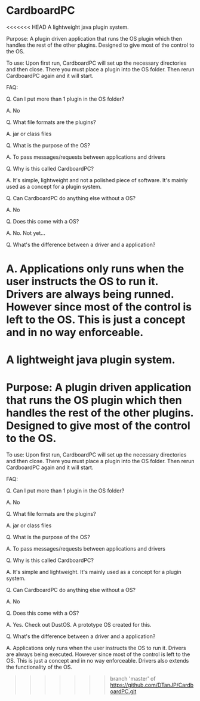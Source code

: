 # CardboardPC
<<<<<<< HEAD
A lightweight java plugin system.

Purpose:
A plugin driven application that runs the OS plugin which then handles the rest of the other plugins. Designed to give most of the control to the OS.

To use:
Upon first run, CardboardPC will set up the necessary directories and then close.
There you must place a plugin into the OS folder.
Then rerun CardboardPC again and it will start.


FAQ:

Q. Can I put more than 1 plugin in the OS folder?

A. No

Q. What file formats are the plugins?

A. jar or class files

Q. What is the purpose of the OS?

A. To pass messages/requests between applications and drivers

Q. Why is this called CardboardPC?

A. It's simple, lightweight and not a polished piece of software. It's mainly used as a concept for a plugin system.

Q. Can CardboardPC do anything else without a OS?

A. No

Q. Does this come with a OS?

A. No. Not yet...

Q. What's the difference between a driver and a application?

A. Applications only runs when the user instructs the OS to run it. Drivers are always being runned. However since most of the control is left to the OS. This is just a concept and in no way enforceable.
=======

A lightweight java plugin system.
====================================

Purpose: A plugin driven application that runs the OS plugin which then handles the rest of the other plugins. Designed to give most of the control to the OS.
==========

To use: Upon first run, CardboardPC will set up the necessary directories and then close. There you must place a plugin into the OS folder. Then rerun CardboardPC again and it will start.

FAQ:

Q. Can I put more than 1 plugin in the OS folder?

A. No

Q. What file formats are the plugins?

A. jar or class files

Q. What is the purpose of the OS?

A. To pass messages/requests between applications and drivers

Q. Why is this called CardboardPC?

A. It's simple and lightweight. It's mainly used as a concept for a plugin system.

Q. Can CardboardPC do anything else without a OS?

A. No

Q. Does this come with a OS?

A. Yes. Check out DustOS. A prototype OS created for this.

Q. What's the difference between a driver and a application?

A. Applications only runs when the user instructs the OS to run it. Drivers are always being executed. However since most of the control is left to the OS. This is just a concept and in no way enforceable. Drivers also extends the functionality of the OS.
>>>>>>> branch 'master' of https://github.com/DTanJP/CardboardPC.git
